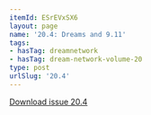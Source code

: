 ```yaml
---
itemId: ESrEVxSX6
layout: page
name: '20.4: Dreams and 9.11'
tags:
- hasTag: dreamnetwork
- hasTag: dream-network-volume-20
type: post
urlSlug: '20.4'
---
```

<a href="../files/pdfs/Volume_20/20.4_dreams_and_911.pdf" download="">Download issue 20.4</a>